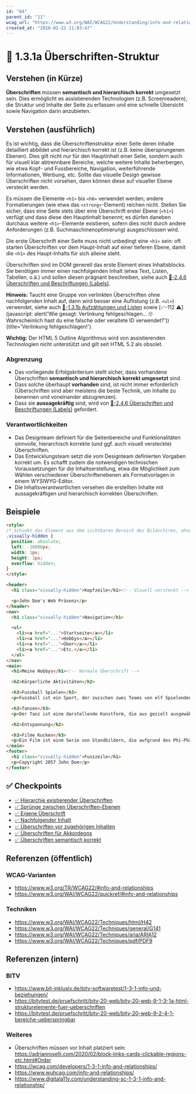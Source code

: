 ```yaml
---
id: "84"
parent_id: "11"
wcag_url: "https://www.w3.org/WAI/WCAG22/Understanding/info-and-relationships.html"
created_at: "2016-01-22 11:03:47"
---
```


# 📜 1.3.1a Überschriften-Struktur

## Verstehen (in Kürze)

**Überschriften** müssen **semantisch und hierarchisch korrekt** umgesetzt sein. Dies ermöglicht es assistierenden Technologien (z.B. Screenreadern), die Struktur und Inhalte der Seite zu erfassen und eine schnelle Übersicht sowie Navigation darin anzubieten.

## Verstehen (ausführlich)

Es ist wichtig, dass die Überschriftenstruktur einer Seite deren Inhalte detailliert abbildet und hierarchisch korrekt ist (z.B. keine übersprungenen Ebenen). Dies gilt nicht nur für den Hauptinhalt einer Seite, sondern auch für visuell klar abtrennbare Bereiche, welche weitere Inhalte beherbergen, wie etwa Kopf- und Fussbereiche, Navigation, weiterführende Informationen, Werbung, etc. Sollte das visuelle Design gewisse Überschriften nicht vorsehen, dann können diese auf visueller Ebene versteckt werden.

Es müssen die Elemente `<h1>` bis `<h6>` verwendet werden; andere Formatierungen (wie etwa das `<strong>`-Element) reichen nicht. Stellen Sie sicher, dass eine Seite stets über eine Überschrift erster Ebene (`<h1>`) verfügt und dass diese den Hauptinhalt benennt; es dürfen daneben durchaus weitere `<h1>`-Elemente existieren, sofern dies nicht durch andere Anforderungen (z.B. Suchmaschinenoptimierung) ausgeschlossen wird.

Die erste Überschrift einer Seite muss nicht unbedingt eine `<h1>` sein: oft starten Überschriften vor dem Haupt-Inhalt auf einer tieferen Ebene, damit die `<h1>` des Haupt-Inhalts für sich alleine steht.

Überschriften sind im DOM generell das erste Element eines Inhaltsblocks. Sie benötigen immer einen nachfolgenden Inhalt (etwa Text, Listen, Tabellen, o.ä.) und sollen diesen prägnant beschreiben, siehe auch [📜-2.4.6 Überschriften und Beschriftungen (Labels)](/de/wcag/2.4.6-ueberschriften-und-beschriftungen-labels).

**Hinweis:** Taucht eine Gruppe von verlinkten Überschriften ohne nachfolgenden Inhalt auf, dann wird besser eine Auflistung (z.B. `<ul>`) verwendet, siehe auch [📜-1.3.1b Aufzählungen und Listen](/de/wcag/1.3.1b-aufzaehlungen-und-listen) sowie [✅-112 ⚠️](javascript: alert('Wie gesagt: Verlinkung fehlgeschlagen... 🙄 Wahrscheinlich hast du eine falsche oder veraltete ID verwendet?')){title='Verlinkung fehlgeschlagen!'}.

**Wichtig:** Der HTML 5 Outline Algorithmus wird von assistierenden Technologien nicht unterstützt und gilt seit HTML 5.2 als obsolet.

### Abgrenzung

- Das vorliegende Erfolgskriterium stellt sicher, dass vorhandene Überschriften **semantisch und hierarchisch korrekt umgesetzt** sind.
- Dass solche überhaupt **vorhanden** sind, ist nicht immer erforderlich (Überschriften sind aber meistens die beste Technik, um Inhalte zu benennen und voneinander abzugrenzen).
- Dass sie **aussagekräftig** sind, wird von [📜-2.4.6 Überschriften und Beschriftungen (Labels)](/de/wcag/2.4.6-ueberschriften-und-beschriftungen-labels) gefordert.

### Verantwortlichkeiten

- Das Designteam definiert für die Seitenbereiche und Funktionalitäten sinnvolle, hierarchisch korrekte (und ggf. auch visuell versteckte) Überschriften.
- Das Entwicklungsteam setzt die vom Designteam definierten Vorgaben korrekt um. Es schafft zudem die notwendigen technischen Voraussetzungen für die Inhaltserstellung, etwa die Möglichkeit zum Wählen verschiedener Überschriftenebenen als Formatvorlagen in einem WYSIWYG-Editor.
- Die Inhaltsverantwortlichen versehen die erstellten Inhalte mit aussagekräftigen und hierarchisch korrekten Überschriften.

## Beispiele

```html
<style>
/* Schiebt das Element aus dem sichtbaren Bereich des Bildschirms, ohne es tatsächlich zu entfernen */
.visually-hidden {
  position: absolute;
  left: -10000px;
  width: 1px;
  height: 1px;
  overflow: hidden;
}
</style>

<header>
  <h1 class="visually-hidden">Kopfzeile</h1><!-- Visuell versteckt -->

  <p>John Doe's Web Präsenz</p>
</header>
<nav>
  <h1 class="visually-hidden">Navigation</h1>

  <ul>
    <li><a href="...">Startseite</a></li>
    <li><a href="...">Hobbys</a></li>
    <li><a href="...">Über</a></li>
    <li><a href="...">Etc.</a></li>
  </ul>
</nav>
<main>
  <h1>Meine Hobbys</h1><!-- Normale Überschrift -->

  <h2>Körperliche Aktivitäten</h2>

  <h3>Fussball Spielen</h3>
  <p>Fussball ist ein Sport, der zwischen zwei Teams von elf Spielenden mit einem kugelförmigen Ball gespielt wird.</p>

  <h3>Tanzen</h3>
  <p>Der Tanz ist eine darstellende Kunstform, die aus gezielt ausgewählten Sequenzen menschlicher Bewegung besteht.</p>

  <h2>Entspannung</h2>

  <h3>Filme Kucken</h3>
  <p>Ein Film ist eine Serie von Standbildern, die aufgrund des Phi-Phänomens die Illusion von bewegten Bildern erzeugt.</p>
</main>
<footer>
  <h1 class="visually-hidden">Fusszeile</h1>
  <p>Copyright 2057 John Doe</p>
</footer>
```

## ✅ Checkpoints

- [✅ Hierarchie existierender Überschriften](hierarchie-existierender-ueberschriften)
- [✅ Sprünge zwischen Überschriften-Ebenen](spruenge-zwischen-ueberschriften-ebenen)
- [✅ Eigene Überschrift](eigene-ueberschrift)
- [✅ Nachfolgender Inhalt](nachfolgender-inhalt)
- [✅ Überschriften vor zugehörigen Inhalten](ueberschriften-vor-zugehoerigen-inhalten)
- [✅ Überschriften für Akkordeons](ueberschriften-fuer-akkordeons)
- [✅ Überschriften semantisch korrekt](ueberschriften-semantisch-korrekt)

## Referenzen (öffentlich)

### WCAG-Varianten
- <https://www.w3.org/TR/WCAG22/#info-and-relationships>
- <https://www.w3.org/WAI/WCAG22/quickref/#info-and-relationships>

### Techniken
- <https://www.w3.org/WAI/WCAG22/Techniques/html/H42>
- <https://www.w3.org/WAI/WCAG22/Techniques/general/G141>
- <https://www.w3.org/WAI/WCAG22/Techniques/aria/ARIA12>
- <https://www.w3.org/WAI/WCAG22/Techniques/pdf/PDF9>

## Referenzen (intern)

### BITV
- <https://www.bit-inklusiv.de/bitv-softwaretest/1-3-1-info-und-beziehungen/>
- <https://bitvtest.de/pruefschritt/bitv-20-web/bitv-20-web-9-1-3-1a-html-strukturelemente-fuer-ueberschriften>
- <https://bitvtest.de/pruefschritt/bitv-20-web/bitv-20-web-9-2-4-1-bereiche-ueberspringbar>

### Weiteres

- Überschriften müssen vor Inhalt platziert sein: <https://adrianroselli.com/2020/02/block-links-cards-clickable-regions-etc.html#Order>
- <https://wcag.com/developers/1-3-1-info-and-relationships/>
- <https://www.wuhcag.com/info-and-relationships/>
- <https://www.digitala11y.com/understanding-sc-1-3-1-info-and-relationship/>
